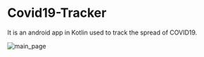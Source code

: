 # Covid19-Tracker
It is an android app in Kotlin used to track the spread of COVID19.

![main_page](https://user-images.githubusercontent.com/48640844/104846465-b4048800-5900-11eb-84ee-d11906249239.png)



